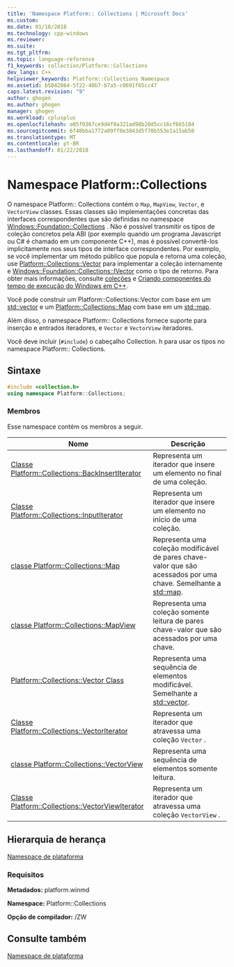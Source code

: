 ```yaml
---
title: 'Namespace Platform:: Collections | Microsoft Docs'
ms.custom: 
ms.date: 01/18/2018
ms.technology: cpp-windows
ms.reviewer: 
ms.suite: 
ms.tgt_pltfrm: 
ms.topic: language-reference
f1_keywords: collection/Platform::Collections
dev_langs: C++
helpviewer_keywords: Platform::Collections Namespace
ms.assetid: b5042864-5f22-40b7-b7a5-c0691f65cc47
caps.latest.revision: "9"
author: ghogen
ms.author: ghogen
manager: ghogen
ms.workload: cplusplus
ms.openlocfilehash: a05f0367ce9d4f0a321ad98b20d5cc16cf665104
ms.sourcegitcommit: 6f40bba1772a09ff0e3843d5f70b553e1a15ab50
ms.translationtype: MT
ms.contentlocale: pt-BR
ms.lasthandoff: 01/22/2018
---
```

# <a name="platformcollections-namespace"></a>Namespace Platform::Collections

O namespace Platform:: Collections contém o `Map`, `MapView`, `Vector`, e `VectorView` classes. Essas classes são implementações concretas das interfaces correspondentes que são definidas no namespace [Windows::Foundation::Collections](http://go.microsoft.com/fwlink/p/?LinkId=262645) . Não é possível transmitir os tipos de coleção concretos pela ABI (por exemplo quando um programa Javascript ou C# é chamado em um componente C++), mas é possível convertê-los implicitamente nos seus tipos de interface correspondentes. Por exemplo, se você implementar um método público que popula e retorna uma coleção, use [Platform::Collections::Vector](../cppcx/platform-collections-vector-class.md) para implementar a coleção internamente e [Windows::Foundation::Collections::IVector](http://go.microsoft.com/fwlink/p/?LinkId=262410) como o tipo de retorno. Para obter mais informações, consulte [coleções](../cppcx/collections-c-cx.md) e [Criando componentes do tempo de execução do Windows em C++](/windows/uwp/winrt-components/creating-windows-runtime-components-in-cpp).

Você pode construir um Platform::Collections::Vector com base em um [std::vector](../standard-library/vector-class.md) e um [Platform::Collections::Map](../cppcx/platform-collections-map-class.md) com base em um [std::map](../standard-library/map-class.md).

Além disso, o namespace Platform:: Collections fornece suporte para inserção e entrados iteradores, e `Vector` e `VectorView` iteradores.

Você deve incluir (`#include`) o cabeçalho Collection. h para usar os tipos no namespace Platform:: Collections.

## <a name="syntax"></a>Sintaxe

```cpp
#include <collection.h>
using namespace Platform::Collections;
```

### <a name="members"></a>Membros

Esse namespace contém os membros a seguir.

|Nome|Descrição|
|----------|-----------------|
|[Classe Platform::Collections::BackInsertIterator](../cppcx/platform-collections-backinsertiterator-class.md)|Representa um iterador que insere um elemento no final de uma coleção.|
|[Classe Platform::Collections::InputIterator](../cppcx/platform-collections-inputiterator-class.md)|Representa um iterador que insere um elemento no início de uma coleção.|
|[classe Platform::Collections::Map](../cppcx/platform-collections-map-class.md)|Representa uma coleção modificável de pares chave-valor que são acessados por uma chave. Semelhante a [std::map](../standard-library/map-class.md).|
|[classe Platform::Collections::MapView](../cppcx/platform-collections-mapview-class.md)|Representa uma coleção somente leitura de pares chave-valor que são acessados por uma chave.|
|[Platform::Collections::Vector Class](../cppcx/platform-collections-vector-class.md)|Representa uma sequência de elementos modificável. Semelhante a [std::vector](../standard-library/vector-class.md).|
|[Classe Platform::Collections::VectorIterator](../cppcx/platform-collections-vectoriterator-class.md)|Representa um iterador que atravessa uma coleção `Vector` .|
|[classe Platform::Collections::VectorView](../cppcx/platform-collections-vectorview-class.md)|Representa uma sequência de elementos somente leitura.|
|[Classe Platform::Collections::VectorViewIterator](../cppcx/platform-collections-vectorviewiterator-class.md)|Representa um iterador que atravessa uma coleção `VectorView` .|

## <a name="inheritance-hierarchy"></a>Hierarquia de herança

[Namespace de plataforma](../cppcx/platform-namespace-c-cx.md)

### <a name="requirements"></a>Requisitos

**Metadados:** platform.winmd

**Namespace:** Platform::Collections

**Opção de compilador:** /ZW

## <a name="see-also"></a>Consulte também

[Namespace de plataforma](../cppcx/platform-namespace-c-cx.md)  
